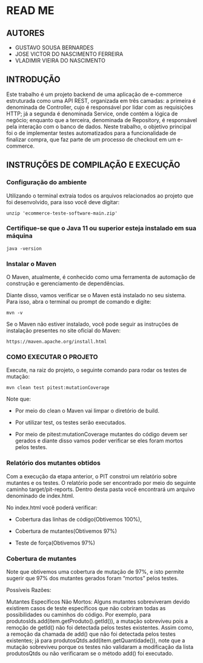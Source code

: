 # READ ME

## AUTORES
- GUSTAVO SOUSA BERNARDES
- JOSE VICTOR DO NASCIMENTO FERREIRA 
- VLADIMIR VIEIRA DO NASCIMENTO

## INTRODUÇÃO
  Este trabalho é um projeto backend de uma aplicação de e-commerce estruturada como uma API REST, organizada em três camadas: a primeira é denominada de Controller, cujo é responsável por lidar com as requisições HTTP; já a segunda é denominada Service, onde contém a lógica de negócio; enquanto que a terceira, denominada de Repository, é responsável pela interação com o banco de dados. Neste trabalho, o objetivo principal foi o de implementar testes automatizados para a funcionalidade de finalizar compra, que faz parte de um processo de checkout em um e-commerce.

## INSTRUÇÕES DE COMPILAÇÃO E EXECUÇÃO

### Configuração do ambiente
  Utilizando o terminal extraia todos os arquivos relacionados ao projeto que foi desenvolvido, para isso você deve digitar:
  
    unzip 'ecommerce-teste-software-main.zip'

### Certifique-se que o Java 11 ou superior esteja instalado em sua máquina
    
    java -version

### Instalar o Maven
  O Maven, atualmente, é conhecido como uma ferramenta de automação de construção e gerenciamento de dependências.

  Diante disso, vamos verificar se o Maven está instalado no seu sistema. Para isso, abra o terminal ou prompt de comando e digite:

    mvn -v

  Se o Maven não estiver instalado, você pode seguir as instruções de instalação presentes no site oficial do Maven:

    https://maven.apache.org/install.html

### COMO EXECUTAR O PROJETO

  Execute, na raiz do projeto, o seguinte comando para rodar os testes de mutação:

    mvn clean test pitest:mutationCoverage

  Note que:
  
  - Por meio do clean o Maven vai limpar o diretório de build.
    
  - Por utilizar test, os testes serão executados.
    
  - Por meio de pitest:mutationCoverage  mutantes do código devem ser gerados e diante disso vamos poder verificar se eles foram mortos pelos testes.

### Relatório dos mutantes obtidos

  Com a execução da etapa anterior, o PIT constroi um relatório sobre mutantes e os testes. O relatório pode ser encontrado por meio do seguinte caminho target/pit-reports. Dentro desta pasta você encontrará um arquivo denominado de index.html.

  No index.html você poderá verificar:

- Cobertura das linhas de código(Obtivemos 100%), 

- Cobertura de mutantes(Obtivemos 97%)

- Teste de força(Obtivemos 97%)

### Cobertura de mutantes

Note que obtivemos uma cobertura de mutação de 97%, e isto permite sugerir que 97% dos mutantes gerados foram “mortos” pelos testes.

Possíveis Razões:

  Mutantes Específicos Não Mortos: Alguns mutantes sobreviveram devido existirem casos de teste específicos que não cobriram todas as possibilidades ou caminhos do código. Por exemplo, para produtosIds.add(item.getProduto().getId()), a mutação sobreviveu pois a remoção de getId() não foi detectada pelos testes existentes. Assim como, a remoção da chamada de add() que não foi detectada pelos testes existentes; já para produtosQtds.add(item.getQuantidade()), note que a mutação sobreviveu porque os testes não validaram a modificação da lista produtosQtds ou não verificaram se o método add() foi executado. 
